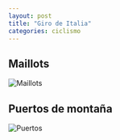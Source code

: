 ```yaml
---
layout: post
title: "Giro de Italia"
categories: ciclismo
---
```


## Maillots

![Maillots](https://danieledufis.github.io/images_text/ciclismo_giro_maillot.jpg)

## Puertos de montaña

![Puertos](https://danieledufis.github.io/images_text/ciclismo_giro_stelvio.jpg)
